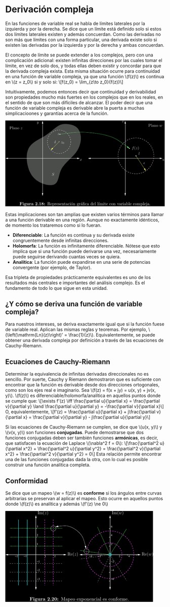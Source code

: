 # Derivación compleja

En las funciones de variable real se habla de límites laterales por la
izquierda y por la derecha. Se dice que un límite está definido solo si estos
dos límites laterales existen y además concuerdan. Como las derivadas no son
más que límites con una forma particular, una derivada existe solo si existen
las derivadas por la izquierda y por la derecha y ambas concuerdan.

El concepto de límite se puede extender a los complejos, pero con una
complicación adicional: existen infinitas direcciones por las cuales tomar el
límite, en vez de solo dos, y todas ellas deben existir y concordar para que la
derivada compleja exista. Esta misma situación ocurre para continuidad en una
función de variable compleja, ya que una función \\(f(z)\\) es continua en 
\\(z = z_0\\) si y solo si:
\\[f(z_0) = \lim_{z\to z_0}{f(z)}\\]

Intuitivamente, podemos entonces decir que continuidad y derivabilidad son
propiedades mucho más fuertes en los complejos que en los reales, en el sentido
de que son más difíciles de alcanzar. El poder decir que una función de
variable compleja es derivable abre la puerta a muchas simplicacioones y
garantías acerca de la función.

![](img/limite.png)

Estas implicaciones son tan amplias que existen varios términos para llamar a
una función derivable en una región. Aunque no exactamente idénticos, de
momento los trataremos como si lo fueran.

- **Diferenciable**: La función es continua y su derivada existe congruentemente desde infinitas direcciones.
- **Holomorfa**: La función es infinitamente diferenciable. Nótese que esto implica que si una función puede derivarse una vez, necesariamente puede seguirse derivando cuantas veces se quiera.
- **Analítica**: La función puede expandirse en una serie de potencias convergente (por ejemplo, de Taylor).

Esa tripleta de propiedades prácticamente equivalentes es uno de los resultados
más centrales e importantes del análisis complejo. Es el fundamento de todo lo
que sigue en esta unidad.

## ¿Y cómo se deriva una función de variable compleja?

Para nuestros intereses, se deriva exactamente igual que si la función fuese de
variable real. Aplican las mismas reglas y teoremas. Por ejemplo,
\\(\left(\mathrm{Ln}(z)\right)' = \frac{1}{z}\\). Equivalentemente, se puede
obtener una derivada compleja por definición a través de las ecuaciones de
Cauchy-Riemann.

## Ecuaciones de Cauchy-Riemann

Determinar la equivalencia de infinitas derivadas direccionales no es sencillo.
Por suerte, Cauchy y Riemann demostraron que es suficiente con encontrar que la
función es derivable desde dos direcciones ortogonales, como son los ejes real e
imaginario. Sea \\(f(z) = f(x + jy) = u(x, y) + jv(x, y)\\). \\(f(z)\\) es
diferenciable/holomorfa/analítica en aquellos puntos donde se cumple que:
\\[\exists f'(z) \iff \frac{\partial u}{\partial x} = \frac{\partial v}{\partial y} \land \frac{\partial u}{\partial y} = -\frac{\partial v}{\partial x}\\]
O, equivalentemente,
\\[f'(z) = \frac{\partial u}{\partial x} + j\frac{\partial v}{\partial x} = \frac{\partial v}{\partial y} - j\frac{\partial u}{\partial y}\\]

Si las ecuaciones de Cauchy-Riemann se cumplen, se dice que \\(u(x, y)\\) y
\\(v(x, y)\\) son funciones **conjugadas**. Puede demostrarse que dos funciones
conjugadas deben ser también funciones **armónicas**, es decir, que satisfacen
la ecuación de Laplace \\(\nabla^2 f = 0\\):
\\[\frac{\partial^2 u}{\partial x^2} + \frac{\partial^2 u}{\partial y^2} = \frac{\partial^2 v}{\partial x^2} + \frac{\partial^2 v}{\partial y^2} = 0\\]
Esta relación permite encontrar una de las funciones conjugadas dada la otra, con
lo cual es posible construir una función analítica completa.

## Conformidad

Se dice que un mapeo \\(w = f(z)\\) es **conforme** si los ángulos entre curvas
arbitrarias se preservan al aplicar el mapeo. Esto ocurre en aquellos puntos
donde \\(f(z)\\) es analítica y además \\(f'(z) \ne 0\\)

![](img/mapeoconforme.png)
